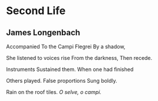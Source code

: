 # Second Life
## James Longenbach
Accompanied
To the Campi Flegrei
By a shadow,

She listened to voices rise
From the darkness,
Then recede.

Instruments
Sustained them.
When one had finished

Others played.
False proportions
Sung boldly.

Rain on the roof tiles.
_O selve, o campi._